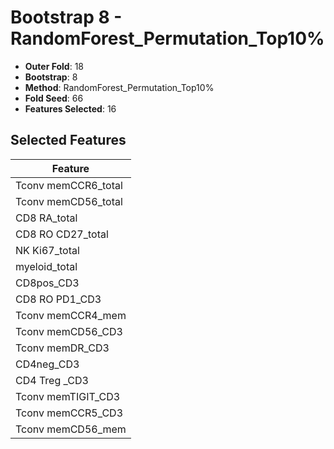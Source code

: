 # Bootstrap 8 - RandomForest_Permutation_Top10%

- **Outer Fold**: 18
- **Bootstrap**: 8
- **Method**: RandomForest_Permutation_Top10%
- **Fold Seed**: 66
- **Features Selected**: 16

## Selected Features

| Feature |
|---------|
| Tconv memCCR6_total |
| Tconv memCD56_total |
| CD8 RA_total |
| CD8 RO CD27_total |
| NK Ki67_total |
| myeloid_total |
| CD8pos_CD3 |
| CD8 RO PD1_CD3 |
| Tconv memCCR4_mem |
| Tconv memCD56_CD3 |
| Tconv memDR_CD3 |
| CD4neg_CD3 |
| CD4 Treg _CD3 |
| Tconv memTIGIT_CD3 |
| Tconv memCCR5_CD3 |
| Tconv memCD56_mem |
